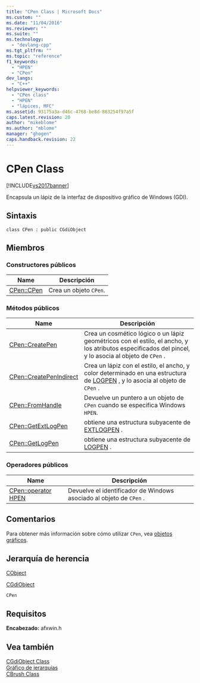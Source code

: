 ```yaml
---
title: "CPen Class | Microsoft Docs"
ms.custom: ""
ms.date: "11/04/2016"
ms.reviewer: ""
ms.suite: ""
ms.technology: 
  - "devlang-cpp"
ms.tgt_pltfrm: ""
ms.topic: "reference"
f1_keywords: 
  - "HPEN"
  - "CPen"
dev_langs: 
  - "C++"
helpviewer_keywords: 
  - "CPen class"
  - "HPEN"
  - "lápices, MFC"
ms.assetid: 93175a3a-d46c-4768-be8d-863254f97a5f
caps.latest.revision: 20
author: "mikeblome"
ms.author: "mblome"
manager: "ghogen"
caps.handback.revision: 22
---
```

# CPen Class
[!INCLUDE[vs2017banner](../../assembler/inline/includes/vs2017banner.md)]

Encapsula un lápiz de la interfaz de dispositivo gráfico de Windows \(GDI\).  
  
## Sintaxis  
  
```  
class CPen : public CGdiObject  
```  
  
## Miembros  
  
### Constructores públicos  
  
|Name|Descripción|  
|----------|-----------------|  
|[CPen::CPen](../Topic/CPen::CPen.md)|Crea un objeto `CPen`.|  
  
### Métodos públicos  
  
|Name|Descripción|  
|----------|-----------------|  
|[CPen::CreatePen](../Topic/CPen::CreatePen.md)|Crea un cosmético lógico o un lápiz geométricos con el estilo, el ancho, y los atributos especificados del pincel, y lo asocia al objeto de `CPen` .|  
|[CPen::CreatePenIndirect](../Topic/CPen::CreatePenIndirect.md)|Crea un lápiz con el estilo, el ancho, y color determinado en una estructura de [LOGPEN](http://msdn.microsoft.com/library/windows/desktop/dd145041) , y lo asocia al objeto de `CPen` .|  
|[CPen::FromHandle](../Topic/CPen::FromHandle.md)|Devuelve un puntero a un objeto de `CPen` cuando se especifica Windows `HPEN`.|  
|[CPen::GetExtLogPen](../Topic/CPen::GetExtLogPen.md)|obtiene una estructura subyacente de [EXTLOGPEN](http://msdn.microsoft.com/library/windows/desktop/dd162711) .|  
|[CPen::GetLogPen](../Topic/CPen::GetLogPen.md)|obtiene una estructura subyacente de [LOGPEN](http://msdn.microsoft.com/library/windows/desktop/dd145041) .|  
  
### Operadores públicos  
  
|Name|Descripción|  
|----------|-----------------|  
|[CPen::operator HPEN](../Topic/CPen::operator%20HPEN.md)|Devuelve el identificador de Windows asociado al objeto de `CPen` .|  
  
## Comentarios  
 Para obtener más información sobre cómo utilizar `CPen`, vea [objetos gráficos](../../mfc/graphic-objects.md).  
  
## Jerarquía de herencia  
 [CObject](../../mfc/reference/cobject-class.md)  
  
 [CGdiObject](../../mfc/reference/cgdiobject-class.md)  
  
 `CPen`  
  
## Requisitos  
 **Encabezado:** afxwin.h  
  
## Vea también  
 [CGdiObject Class](../../mfc/reference/cgdiobject-class.md)   
 [Gráfico de jerarquías](../../mfc/hierarchy-chart.md)   
 [CBrush Class](../../mfc/reference/cbrush-class.md)